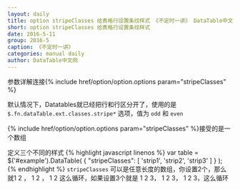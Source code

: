 ```yaml
---
layout: daily
title: option stripeClasses 给表格行设置条纹样式 《不定时一讲》 DataTable中文网
short: option stripeClasses 给表格行设置条纹样式
date: 2016-5-11
group: 2016-5
caption: 《不定时一讲》
categories: manual daily
author: DataTable中文网
---
```

参数详解连接{% include href/option/option.options param="stripeClasses" %}

默认情况下，Datatables就已经把行和行区分开了，使用的是 `$.fn.dataTable.ext.classes.stripe*` 选项，值为 `odd` 和 `even`

{% include href/option/option.options param="stripeClasses" %}接受的是一个数组
<!--more-->

定义三个不同的样式
{% highlight javascript linenos %}
var table = $('#example').DataTable( {
  "stripeClasses": [ 'strip1', 'strip2', 'strip3' ]
} );
{% endhighlight %}
`stripeClasses` 可以是任意长度的数组，你设置2个，那么就1 2 ， 1 2 ， 1 2 这么循环，如果设置3个就是 1 2 3， 1 2 3， 1 2 3，这么循环
